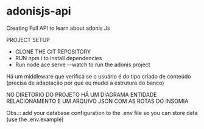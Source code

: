 # adonisjs-api
Creating Full API to learn about adonis Js

PROJECT SETUP
- CLONE THE GIT REPOSITORY
- RUN npm i  to install dependencies 
- Run node ace serve --watch to run the adonis project

Há um middleware que verifica se o usuário é do tipo criado de conteúdo (precisa de adaptação por que eu mudei a estrutura do banco)

NO DIRETORIO DO PROJETO HÁ UM DIAGRAMA ENTIDADE RELACIONAMENTO E UM ARQUIVO JSON COM AS ROTAS DO INSOMIA

Obs.:: add your database configuration to the .env file so you can store data (use the .env.example)

